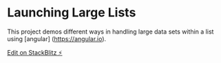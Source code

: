 # Launching Large Lists

This project demos different ways in handling large data sets within a list using 
[angular] (https://angular.io).

[Edit on StackBlitz ⚡️](https://stackblitz.com/edit/angular-vs)

